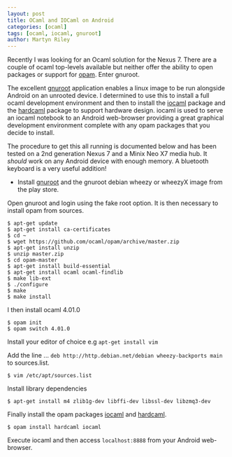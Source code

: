 ```yaml
---
layout: post
title: OCaml and IOCaml on Android
categories: [ocaml]
tags: [ocaml, iocaml, gnuroot]
author: Martyn Riley
---
```


Recently I was looking for an Ocaml solution for the Nexus 7. There are a 
couple of ocaml top-levels available but neither offer the ability to open 
packages or support for [opam](http://opam.ocamlpro.com).  Enter gnuroot.

The excellent [gnuroot]( https://play.google.com/store/apps/details?id=champion.gnuroot&hl=en) 
application enables a linux image to be run alongside Android on an unrooted 
device. I determined to use this to install a full ocaml development 
environment and then to install the [iocaml]( https://github.com/andrewray/iocaml ) 
package and the [hardcaml]( https://github.com/ujamjar/hardcaml ) package to 
support hardware design. iocaml is used to serve an iocaml notebook to an Android 
web-browser providing a great graphical development environment complete with any 
opam packages that you decide to install.

The procedure to get this all running is documented below and has been tested on 
a 2nd generation Nexus 7 and a Minix Neo X7 media hub. It *should* work on any 
Android device with enough memory. A bluetooth keyboard is a very useful addition!

- Install [gnuroot]( https://play.google.com/store/apps/details?id=champion.gnuroot&hl=en) and the gnuroot debian wheezy or wheezyX image from the play store.

Open gnuroot and login using the fake root option. It is then necessary to 
install opam from sources.

~~~
$ apt-get update
$ apt-get install ca-certificates
$ cd ~
$ wget https://github.com/ocaml/opam/archive/master.zip
$ apt-get install unzip
$ unzip master.zip
$ cd opam-master
$ apt-get install build-essential
$ apt-get install ocaml ocaml-findlib 
$ make lib-ext
$ ./configure
$ make
$ make install
~~~

I then install ocaml 4.01.0

~~~
$ opam init
$ opam switch 4.01.0
~~~

Install your editor of choice e.g `apt-get install vim`

Add the line ... `deb http://http.debian.net/debian wheezy-backports main` to sources.list.  

~~~
$ vim /etc/apt/sources.list
~~~

Install library dependencies

~~~
$ apt-get install m4 zlib1g-dev libffi-dev libssl-dev libzmq3-dev
~~~

Finally install the opam packages [iocaml]( https://github.com/andrewray/iocaml ) 
and [hardcaml]( https://github.com/ujamjar/hardcaml ).

~~~
$ opam install hardcaml iocaml
~~~

Execute iocaml and then access `localhost:8888` from your Android web-browser.
